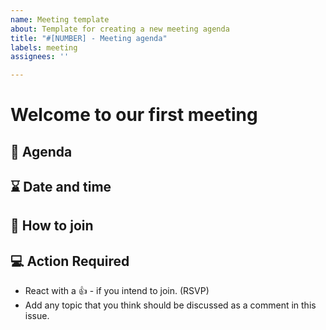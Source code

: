```yaml
---
name: Meeting template
about: Template for creating a new meeting agenda
title: "#[NUMBER] - Meeting agenda"
labels: meeting
assignees: ''

---
```


# Welcome to our first meeting

## 📄 Agenda



## ⌛ Date and time



## 🚪 How to join



## 💻  Action Required
- React with a 👍 - if you intend to join. (RSVP)
- Add any topic that you think should be discussed as a comment in this issue.
